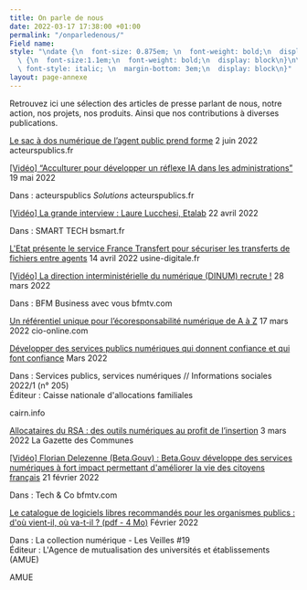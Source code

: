 ```yaml
---
title: On parle de nous
date: 2022-03-17 17:38:00 +01:00
permalink: "/onparledenous/"
Field name: 
style: "\ndate {\n  font-size: 0.875em; \n  font-weight: bold;\n  display: block\n}\n\ntitre
  \ {\n  font-size:1.1em;\n  font-weight: bold;\n  display: block\n}\n\nmedia   {\n
  \ font-style: italic; \n  margin-bottom: 3em;\n  display: block\n}"
layout: page-annexe
---
```


<p class="margin-bottom-3">Retrouvez ici une sélection des articles de presse parlant de nous, notre action, nos projets, nos produits. Ainsi que nos contributions à diverses publications.</p>

<titre><a href="https://acteurspublics.fr/articles/le-sac-a-dos-numerique-de-lagent-public-prend-forme" title="Le sac à dos numérique de l’agent public prend forme - Lien externe">Le sac à dos numérique de l’agent public prend forme</a></titre>
<date>2 juin 2022</date>
<media>acteurspublics.fr</media>

<titre><a href="https://acteurspublics.fr/webtv/emissions/journees-acteurs-publics-solutions/le-debat-de-la-redaction-un-reflexe-ia-dans-les-administrations" title="Vidéo : “Acculturer pour développer un réflexe IA dans les administrations” - Lien externe">[Vidéo] “Acculturer pour développer un réflexe IA dans les administrations”</a></titre>
<date>19 mai 2022</date>
<p class="margin-0">Dans : acteurspublics <i>Solutions</i>
<media>acteurspublics.fr</media>

<titre><a href="https://www.bsmart.fr/video/13322-smart-tech-partie-22-avril-2022" title="Vidéo : La grande interview : Laure Lucchesi, Etalab - Lien externe">[Vidéo] La grande interview : Laure Lucchesi, Etalab</a></titre>
<date>22 avril 2022</date>
<p class="margin-0">Dans : SMART TECH
<media>bsmart.fr</media>

<titre><a href="https://www.usine-digitale.fr/article/l-etat-presente-le-service-france-transfert-pour-securiser-les-transferts-de-fichiers-entre-agents.N1993637" title="L'Etat présente le service France Transfert pour sécuriser les transferts de fichiers entre agents - Lien externe">L'Etat présente le service France Transfert pour sécuriser les transferts de fichiers entre agents</a></titre>
<date>14 avril 2022</date>
<media>usine-digitale.fr</media>

<titre><a href="https://www.bfmtv.com/economie/emploi/la-direction-interministerielle-du-numerique-dinum-recrute_VN-202203280337.html" title="Vidéo : La direction interministérielle du numérique (DINUM) recrute ! - Lien externe">[Vidéo] La direction interministérielle du numérique (DINUM) recrute !</a></titre>
<date>28 mars 2022</date>
<p class="margin-0">Dans : BFM Business avec vous
<media>bfmtv.com</media>

<titre><a href="https://www.cio-online.com/actualites/lire-un-referentiel-unique-pour-l-ecoresponsabilite-numerique-de-a-a-z-14030.html" title="Un référentiel unique pour l'écoresponsabilité numérique de A à Z - Lien externe">Un référentiel unique pour l’écoresponsabilité numérique de A à Z</a></titre>
<date>17 mars 2022</date>
<media>cio-online.com</media>

<titre><a href="https://www.cairn.info/revue-informations-sociales-2022-1.htm" title="Développer des services publics numériques qui donnent confiance et qui font confiance - Lien externe">Développer des services publics numériques qui donnent confiance et qui font confiance</a></titre>
<date>Mars 2022</date>
<p class="margin-0">Dans : Services publics, services numériques // Informations sociales 2022/1 (n° 205)
<br>Éditeur : Caisse nationale d'allocations familiales</p><media>cairn.info</media>


<titre><a href="https://www.lagazettedescommunes.com/793536/allocataires-du-rsa-des-outils-numeriques-au-profit-de-linsertion/" title="Allocataires du RSA : des outils numériques au profit de l’insertion - Lien externe">Allocataires du RSA : des outils numériques au profit de l’insertion</a></titre>
<date>3 mars 2022</date>
<media>La Gazette des Communes</media>

<titre><a href="https://www.bfmtv.com/economie/replay-emissions/tech-and-co/florian-delezenne-beta-gouv-beta-gouv-developpe-des-services-numeriques-a-fort-impact-permettant-d-ameliorer-la-vie-des-citoyens-francais-21-02_VN-202202210591.html" title="Vidéo : Florian Delezenne (Beta.Gouv) : Beta.Gouv développe des services numériques à fort impact permettant d'améliorer la vie des citoyens français - Lien externe">[Vidéo] Florian Delezenne (Beta.Gouv) : Beta.Gouv développe des services numériques à fort impact permettant d'améliorer la vie des citoyens français</a></titre>
<date>21 février 2022</date>
<p class="margin-0">Dans : Tech & Co
<media>bfmtv.com</media>

<titre><a href="https://www.amue.fr/fileadmin/amue/systeme-information/documents-publications/la-collection-numerique/N19__Les_veilles_fevrier_2022.pdf" title="Le catalogue de logiciels libres recommandés pour les organismes publics : d'où vient-il, où va-t-il ? - Lien externe - Ouvre un pdf">Le catalogue de logiciels libres recommandés pour les organismes publics : d'où vient-il, où va-t-il ? (pdf - 4 Mo)</a></titre>
<date>Février 2022</date>
<p class="margin-0">Dans : La collection numérique - Les Veilles #19
<br>Éditeur : L'Agence de mutualisation des universités et établissements (AMUE)</p>
<media>AMUE</media>
